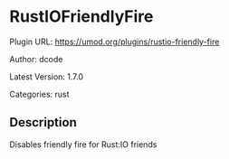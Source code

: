# RustIOFriendlyFire

Plugin URL: https://umod.org/plugins/rustio-friendly-fire

Author: dcode

Latest Version: 1.7.0

Categories: rust

## Description

Disables friendly fire for Rust:IO friends
